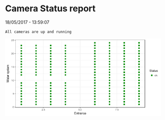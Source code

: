 Camera Status report
================
18/05/2017 - 13:59:07

    All cameras are up and running

![](camreport_files/figure-markdown_github/unnamed-chunk-2-1.png)
